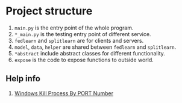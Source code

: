 # Project structure

1. `main.py` is the entry point of the whole program.
2. `*_main.py` is the testing entry point of different service.
3. `fedlearn` and `splitlearn` are for clients and servers.
2. `model`, `data`, `helper` are shared between `fedlearn` and `splitlearn`.
3. `*abstract` include abstract classes for different functionality.
4. `expose` is the code to expose functions to outside world.

## Help info

1. [Windows Kill Process By PORT Number](https://stackoverflow.com/questions/55311842/windows-kill-process-by-port-number)
